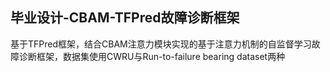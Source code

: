 ## 毕业设计-CBAM-TFPred故障诊断框架
基于TFPred框架，结合CBAM注意力模块实现的基于注意力机制的自监督学习故障诊断框架，数据集使用CWRU与Run-to-failure bearing dataset两种
